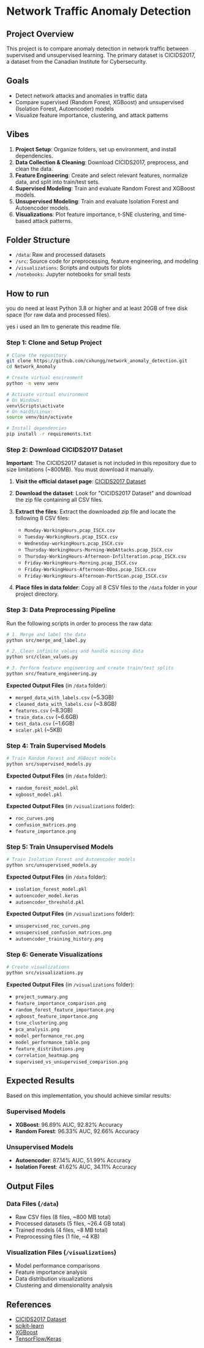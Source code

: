 # Network Traffic Anomaly Detection

## Project Overview
This project is to compare anomaly detection in network traffic between supervised and unsupervised learning. The primary dataset is CICIDS2017, a dataset from the Canadian Institute for Cybersecurity.

## Goals
- Detect network attacks and anomalies in traffic data
- Compare supervised (Random Forest, XGBoost) and unsupervised (Isolation Forest, Autoencoder) models
- Visualize feature importance, clustering, and attack patterns

## Vibes
1. **Project Setup**: Organize folders, set up environment, and install dependencies.
2. **Data Collection & Cleaning**: Download CICIDS2017, preprocess, and clean the data.
3. **Feature Engineering**: Create and select relevant features, normalize data, and split into train/test sets.
4. **Supervised Modeling**: Train and evaluate Random Forest and XGBoost models.
5. **Unsupervised Modeling**: Train and evaluate Isolation Forest and Autoencoder models.
6. **Visualizations**: Plot feature importance, t-SNE clustering, and time-based attack patterns.

## Folder Structure
- `/data`: Raw and processed datasets
- `/src`: Source code for preprocessing, feature engineering, and modeling
- `/visualizations`: Scripts and outputs for plots
- `/notebooks`: Jupyter notebooks for small tests

## How to run

you do need at least 
Python 3.8 or higher and 
at least 20GB of free disk space (for raw data and processed files).

yes i used an llm to generate this readme file.

### Step 1: Clone and Setup Project

```bash
# Clone the repository
git clone https://github.com/cxhungg/network_anomaly_detection.git
cd Network_Anomaly

# Create virtual environment
python -m venv venv

# Activate virtual environment
# On Windows:
venv\Scripts\activate
# On macOS/Linux:
source venv/bin/activate

# Install dependencies
pip install -r requirements.txt
```

### Step 2: Download CICIDS2017 Dataset

**Important**: The CICIDS2017 dataset is not included in this repository due to size limitations (~800MB). You must download it manually.

1. **Visit the official dataset page**: [CICIDS2017 Dataset](https://www.unb.ca/cic/datasets/ids-2017.html)

2. **Download the dataset**: Look for "CICIDS2017 Dataset" and download the zip file containing all CSV files.

3. **Extract the files**: Extract the downloaded zip file and locate the following 8 CSV files:
   - `Monday-WorkingHours.pcap_ISCX.csv`
   - `Tuesday-WorkingHours.pcap_ISCX.csv`
   - `Wednesday-workingHours.pcap_ISCX.csv`
   - `Thursday-WorkingHours-Morning-WebAttacks.pcap_ISCX.csv`
   - `Thursday-WorkingHours-Afternoon-Infilteration.pcap_ISCX.csv`
   - `Friday-WorkingHours-Morning.pcap_ISCX.csv`
   - `Friday-WorkingHours-Afternoon-DDos.pcap_ISCX.csv`
   - `Friday-WorkingHours-Afternoon-PortScan.pcap_ISCX.csv`

4. **Place files in data folder**: Copy all 8 CSV files to the `/data` folder in your project directory.

### Step 3: Data Preprocessing Pipeline

Run the following scripts in order to process the raw data:

```bash
# 1. Merge and label the data
python src/merge_and_label.py

# 2. Clean infinite values and handle missing data
python src/clean_values.py

# 3. Perform feature engineering and create train/test splits
python src/feature_engineering.py
```

**Expected Output Files** (in `/data` folder):
- `merged_data_with_labels.csv` (~5.3GB)
- `cleaned_data_with_labels.csv` (~3.8GB)
- `features.csv` (~8.3GB)
- `train_data.csv` (~6.6GB)
- `test_data.csv` (~1.6GB)
- `scaler.pkl` (~5KB)

### Step 4: Train Supervised Models

```bash
# Train Random Forest and XGBoost models
python src/supervised_models.py
```

**Expected Output Files** (in `/data` folder):
- `random_forest_model.pkl`
- `xgboost_model.pkl` 

**Expected Output Files** (in `/visualizations` folder):
- `roc_curves.png`
- `confusion_matrices.png`
- `feature_importance.png`

### Step 5: Train Unsupervised Models

```bash
# Train Isolation Forest and Autoencoder models
python src/unsupervised_models.py
```

**Expected Output Files** (in `/data` folder):
- `isolation_forest_model.pkl` 
- `autoencoder_model.keras` 
- `autoencoder_threshold.pkl` 

**Expected Output Files** (in `/visualizations` folder):
- `unsupervised_roc_curves.png`
- `unsupervised_confusion_matrices.png`
- `autoencoder_training_history.png`

### Step 6: Generate Visualizations

```bash
# Create visualizations
python src/visualizations.py
```

**Expected Output Files** (in `/visualizations` folder):
- `project_summary.png`
- `feature_importance_comparison.png`
- `random_forest_feature_importance.png`
- `xgboost_feature_importance.png`
- `tsne_clustering.png`
- `pca_analysis.png`
- `model_performance_roc.png`
- `model_performance_table.png`
- `feature_distributions.png`
- `correlation_heatmap.png`
- `supervised_vs_unsupervised_comparison.png`

## Expected Results

Based on this implementation, you should achieve similar results:

### Supervised Models
- **XGBoost**: 96.69% AUC, 92.82% Accuracy
- **Random Forest**: 96.33% AUC, 92.66% Accuracy

### Unsupervised Models
- **Autoencoder**: 87.14% AUC, 51.99% Accuracy
- **Isolation Forest**: 41.62% AUC, 34.11% Accuracy

## Output Files

### Data Files (`/data`) 
- Raw CSV files (8 files, ~800 MB total)
- Processed datasets (5 files, ~26.4 GB total)
- Trained models (4 files, ~8 MB total)
- Preprocessing files (1 file, ~4 KB)

### Visualization Files (`/visualizations`)

- Model performance comparisons
- Feature importance analysis
- Data distribution visualizations
- Clustering and dimensionality analysis

## References
- [CICIDS2017 Dataset](https://www.unb.ca/cic/datasets/ids-2017.html)
- [scikit-learn](https://scikit-learn.org/)
- [XGBoost](https://xgboost.readthedocs.io/)
- [TensorFlow/Keras](https://www.tensorflow.org/)

